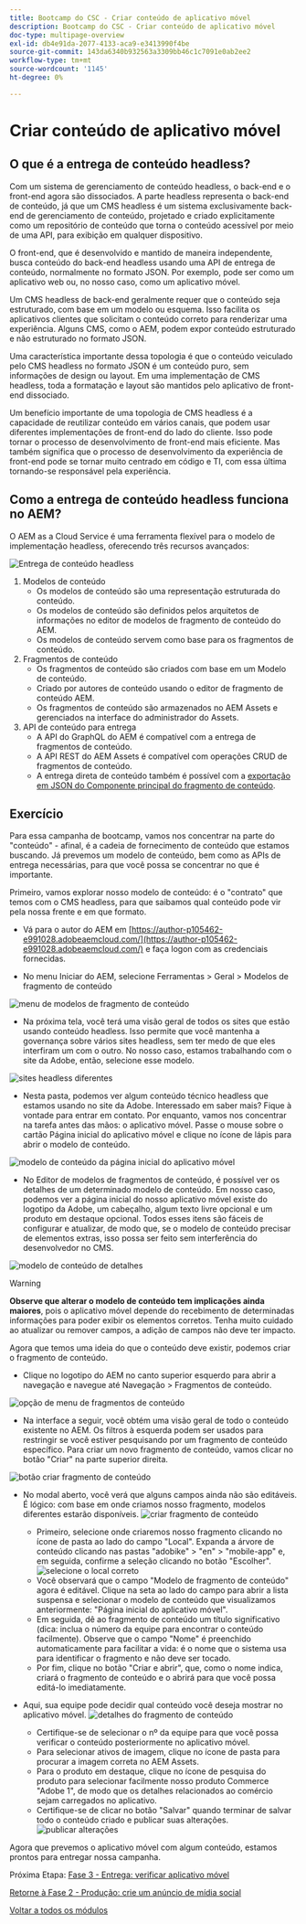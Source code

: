 ```yaml
---
title: Bootcamp do CSC - Criar conteúdo de aplicativo móvel
description: Bootcamp do CSC - Criar conteúdo de aplicativo móvel
doc-type: multipage-overview
exl-id: db4e91da-2077-4133-aca9-e3413990f4be
source-git-commit: 143da6340b932563a3309bb46c1c7091e0ab2ee2
workflow-type: tm+mt
source-wordcount: '1145'
ht-degree: 0%

---
```


# Criar conteúdo de aplicativo móvel

## O que é a entrega de conteúdo headless?

Com um sistema de gerenciamento de conteúdo headless, o back-end e o front-end agora são dissociados. A parte headless representa o back-end de conteúdo, já que um CMS headless é um sistema exclusivamente back-end de gerenciamento de conteúdo, projetado e criado explicitamente como um repositório de conteúdo que torna o conteúdo acessível por meio de uma API, para exibição em qualquer dispositivo.

O front-end, que é desenvolvido e mantido de maneira independente, busca conteúdo do back-end headless usando uma API de entrega de conteúdo, normalmente no formato JSON. Por exemplo, pode ser como um aplicativo web ou, no nosso caso, como um aplicativo móvel.

Um CMS headless de back-end geralmente requer que o conteúdo seja estruturado, com base em um modelo ou esquema. Isso facilita os aplicativos clientes que solicitam o conteúdo correto para renderizar uma experiência. Alguns CMS, como o AEM, podem expor conteúdo estruturado e não estruturado no formato JSON.

Uma característica importante dessa topologia é que o conteúdo veiculado pelo CMS headless no formato JSON é um conteúdo puro, sem informações de design ou layout. Em uma implementação de CMS headless, toda a formatação e layout são mantidos pelo aplicativo de front-end dissociado.

Um benefício importante de uma topologia de CMS headless é a capacidade de reutilizar conteúdo em vários canais, que podem usar diferentes implementações de front-end do lado do cliente. Isso pode tornar o processo de desenvolvimento de front-end mais eficiente. Mas também significa que o processo de desenvolvimento da experiência de front-end pode se tornar muito centrado em código e TI, com essa última tornando-se responsável pela experiência.

## Como a entrega de conteúdo headless funciona no AEM?

O AEM as a Cloud Service é uma ferramenta flexível para o modelo de implementação headless, oferecendo três recursos avançados:

![Entrega de conteúdo headless](./images/prod-app-headless.png)

1. Modelos de conteúdo
   - Os modelos de conteúdo são uma representação estruturada do conteúdo.
   - Os modelos de conteúdo são definidos pelos arquitetos de informações no editor de modelos de fragmento de conteúdo do AEM.
   - Os modelos de conteúdo servem como base para os fragmentos de conteúdo.
1. Fragmentos de conteúdo
   - Os fragmentos de conteúdo são criados com base em um Modelo de conteúdo.
   - Criado por autores de conteúdo usando o editor de fragmento de conteúdo AEM.
   - Os fragmentos de conteúdo são armazenados no AEM Assets e gerenciados na interface do administrador do Assets.
1. API de conteúdo para entrega
   - A API do GraphQL do AEM é compatível com a entrega de fragmentos de conteúdo.
   - A API REST do AEM Assets é compatível com operações CRUD de fragmentos de conteúdo.
   - A entrega direta de conteúdo também é possível com a [exportação em JSON do Componente principal do fragmento de conteúdo](https://experienceleague.adobe.com/docs/experience-manager-core-components/using/components/content-fragment-component.html?lang=en).

## Exercício

Para essa campanha de bootcamp, vamos nos concentrar na parte do &quot;conteúdo&quot; - afinal, é a cadeia de fornecimento de conteúdo que estamos buscando. Já prevemos um modelo de conteúdo, bem como as APIs de entrega necessárias, para que você possa se concentrar no que é importante.

Primeiro, vamos explorar nosso modelo de conteúdo: é o &quot;contrato&quot; que temos com o CMS headless, para que saibamos qual conteúdo pode vir pela nossa frente e em que formato.

- Vá para o autor do AEM em [https://author-p105462-e991028.adobeaemcloud.com/](https://author-p105462-e991028.adobeaemcloud.com/) e faça logon com as credenciais fornecidas.

- No menu Iniciar do AEM, selecione Ferramentas > Geral > Modelos de fragmento de conteúdo

![menu de modelos de fragmento de conteúdo](./images/prod-app-cfm.png)

- Na próxima tela, você terá uma visão geral de todos os sites que estão usando conteúdo headless. Isso permite que você mantenha a governança sobre vários sites headless, sem ter medo de que eles interfiram um com o outro. No nosso caso, estamos trabalhando com o site da Adobe, então, selecione esse modelo.

![sites headless diferentes](./images/prod-app-cfm-folder.png)

- Nesta pasta, podemos ver algum conteúdo técnico headless que estamos usando no site da Adobe. Interessado em saber mais? Fique à vontade para entrar em contato. Por enquanto, vamos nos concentrar na tarefa antes das mãos: o aplicativo móvel. Passe o mouse sobre o cartão Página inicial do aplicativo móvel e clique no ícone de lápis para abrir o modelo de conteúdo.

![modelo de conteúdo da página inicial do aplicativo móvel](./images/prod-app-created-cfm.png)

- No Editor de modelos de fragmentos de conteúdo, é possível ver os detalhes de um determinado modelo de conteúdo. Em nosso caso, podemos ver a página inicial do nosso aplicativo móvel existe do logotipo da Adobe, um cabeçalho, algum texto livre opcional e um produto em destaque opcional. Todos esses itens são fáceis de configurar e atualizar, de modo que, se o modelo de conteúdo precisar de elementos extras, isso possa ser feito sem interferência do desenvolvedor no CMS.

![modelo de conteúdo de detalhes](./images/prod-app-cfm-details.png)

>[!WARNING]
>
> **Observe que alterar o modelo de conteúdo tem implicações ainda maiores**, pois o aplicativo móvel depende do recebimento de determinadas informações para poder exibir os elementos corretos. Tenha muito cuidado ao atualizar ou remover campos, a adição de campos não deve ter impacto.

Agora que temos uma ideia do que o conteúdo deve existir, podemos criar o fragmento de conteúdo.

- Clique no logotipo do AEM no canto superior esquerdo para abrir a navegação e navegue até Navegação \> Fragmentos de conteúdo.

![opção de menu de fragmentos de conteúdo](./images/prod-cf-ui.png)

- Na interface a seguir, você obtém uma visão geral de todo o conteúdo existente no AEM. Os filtros à esquerda podem ser usados para restringir se você estiver pesquisando por um fragmento de conteúdo específico. Para criar um novo fragmento de conteúdo, vamos clicar no botão &quot;Criar&quot; na parte superior direita.

![botão criar fragmento de conteúdo](./images/prod-app-create-cf.png)

- No modal aberto, você verá que alguns campos ainda não são editáveis. É lógico: com base em onde criamos nosso fragmento, modelos diferentes estarão disponíveis.
  ![criar fragmento de conteúdo](./images/prod-app-create-cf-details.png)
   - Primeiro, selecione onde criaremos nosso fragmento clicando no ícone de pasta ao lado do campo &quot;Local&quot;. Expanda a árvore de conteúdo clicando nas pastas &quot;adobike&quot; \> &quot;en&quot; \> &quot;mobile-app&quot; e, em seguida, confirme a seleção clicando no botão &quot;Escolher&quot;.
     ![selecione o local correto](./images/prod-app-folder.png)
   - Você observará que o campo &quot;Modelo de fragmento de conteúdo&quot; agora é editável. Clique na seta ao lado do campo para abrir a lista suspensa e selecionar o modelo de conteúdo que visualizamos anteriormente: &quot;Página inicial do aplicativo móvel&quot;.
   - Em seguida, dê ao fragmento de conteúdo um título significativo (dica: inclua o número da equipe para encontrar o conteúdo facilmente). Observe que o campo &quot;Nome&quot; é preenchido automaticamente para facilitar a vida: é o nome que o sistema usa para identificar o fragmento e não deve ser tocado.
   - Por fim, clique no botão &quot;Criar e abrir&quot;, que, como o nome indica, criará o fragmento de conteúdo e o abrirá para que você possa editá-lo imediatamente.

- Aqui, sua equipe pode decidir qual conteúdo você deseja mostrar no aplicativo móvel. ![detalhes do fragmento de conteúdo](./images/prod-cf-details.png)
   - Certifique-se de selecionar o nº da equipe para que você possa verificar o conteúdo posteriormente no aplicativo móvel.
   - Para selecionar ativos de imagem, clique no ícone de pasta para procurar a imagem correta no AEM Assets.
   - Para o produto em destaque, clique no ícone de pesquisa do produto para selecionar facilmente nosso produto Commerce &quot;Adobe 1&quot;, de modo que os detalhes relacionados ao comércio sejam carregados no aplicativo.
   - Certifique-se de clicar no botão &quot;Salvar&quot; quando terminar de salvar todo o conteúdo criado e publicar suas alterações.
     ![publicar alterações](./images/prod-app-publish.png)

Agora que prevemos o aplicativo móvel com algum conteúdo, estamos prontos para entregar nossa campanha.


Próxima Etapa: [Fase 3 - Entrega: verificar aplicativo móvel](../delivery/app.md)

[Retorne à Fase 2 - Produção: crie um anúncio de mídia social](./social.md)

[Voltar a todos os módulos](../../overview.md)
